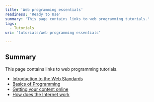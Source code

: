 ```yaml
---
title: 'Web programming essentials'
readiness: 'Ready to Use'
summary: 'This page contains links to web programming tutorials.'
tags:
  - Tutorials
uri: 'tutorials/web programming essentials'

---
```

## Summary

This page contains links to web programming tutorials.

-   [Introduction to the Web Standards](/tutorials/Introduction_to_the_Web_Standards_Curriculum)
-   [Basics of Programming](/concepts/programming/programming_basics)
-   [Getting your content online](/tutorials/getting_your_content_online)
-   [How does the Internet work](/tutorials/How_does_the_Internet_work)

